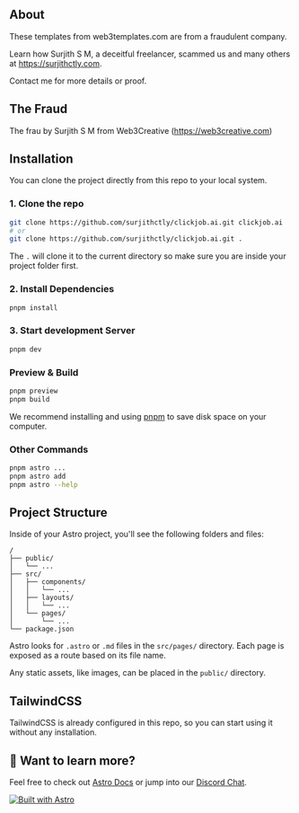 ## About

These templates from web3templates.com are from a fraudulent company.

Learn how Surjith S M, a deceitful freelancer, scammed us and many others at https://surjithctly.com.

Contact me for more details or proof.


## The Fraud

The frau by Surjith S M from Web3Creative (https://web3creative.com)

## Installation

You can clone the project directly from this repo to your local system.

### 1. Clone the repo

```bash
git clone https://github.com/surjithctly/clickjob.ai.git clickjob.ai
# or
git clone https://github.com/surjithctly/clickjob.ai.git .
```

The `.` will clone it to the current directory so make sure you are inside your project folder first.

### 2. Install Dependencies

```bash
pnpm install
```

### 3. Start development Server

```bash
pnpm dev
```

### Preview & Build

```bash
pnpm preview
pnpm build
```

We recommend installing and using [pnpm](https://pnpm.io/) to save disk space on your computer.

### Other Commands

```bash
pnpm astro ...
pnpm astro add
pnpm astro --help
```

## Project Structure

Inside of your Astro project, you'll see the following folders and files:

```
/
├── public/
│   └── ...
├── src/
│   ├── components/
│   │   └── ...
│   ├── layouts/
│   │   └── ...
│   └── pages/
│       └── ...
└── package.json
```

Astro looks for `.astro` or `.md` files in the `src/pages/` directory. Each page is exposed as a route based on its file name.

Any static assets, like images, can be placed in the `public/` directory.

## TailwindCSS

TailwindCSS is already configured in this repo, so you can start using it without any installation.

## 👀 Want to learn more?

Feel free to check out [Astro Docs](https://docs.astro.build) or jump into our [Discord Chat](https://web3templates.com/discord).

[![Built with Astro](https://astro.badg.es/v1/built-with-astro.svg)](https://astro.build)
